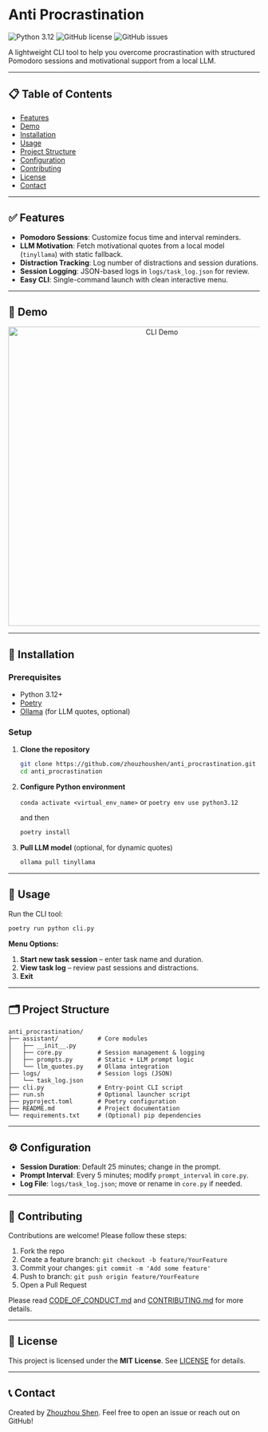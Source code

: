 # Anti Procrastination

![Python 3.12](https://img.shields.io/badge/Python-3.12-blue)
![GitHub license](https://img.shields.io/github/license/zhouzhoushen/anti_procrastination)
![GitHub issues](https://img.shields.io/github/issues/zhouzhoushen/anti_procrastination)

A lightweight CLI tool to help you overcome procrastination with structured Pomodoro sessions and motivational support from a local LLM.

---

## 📋 Table of Contents
- [Features](#-features)
- [Demo](#-demo)
- [Installation](#-installation)
- [Usage](#-usage)
- [Project Structure](#-project-structure)
- [Configuration](#-configuration)
- [Contributing](#-contributing)
- [License](#-license)
- [Contact](#-contact)

---

## ✅ Features
- **Pomodoro Sessions**: Customize focus time and interval reminders.
- **LLM Motivation**: Fetch motivational quotes from a local model (`tinyllama`) with static fallback.
- **Distraction Tracking**: Log number of distractions and session durations.
- **Session Logging**: JSON-based logs in `logs/task_log.json` for review.
- **Easy CLI**: Single-command launch with clean interactive menu.

---

## 🚀 Demo
<p align="center">
  <img src="https://raw.githubusercontent.com/zhouzhoushen/anti_procrastination/main/demo.gif" alt="CLI Demo" width="600">
</p>

---

## 🔧 Installation

### Prerequisites
- Python 3.12+
- [Poetry](https://python-poetry.org/)
- [Ollama](https://ollama.com/) (for LLM quotes, optional)

### Setup

1. **Clone the repository**
   ```bash
   git clone https://github.com/zhouzhoushen/anti_procrastination.git
   cd anti_procrastination
   ```

2. **Configure Python environment**

   `conda activate <virtual_env_name>` or `poetry env use python3.12`

   and then
   ```bash
   poetry install
   ```

3. **Pull LLM model** (optional, for dynamic quotes)
   ```bash
   ollama pull tinyllama
   ```

---

## 🏃 Usage

Run the CLI tool:
```bash
poetry run python cli.py
```

**Menu Options:**
1. **Start new task session** – enter task name and duration.
2. **View task log** – review past sessions and distractions.
3. **Exit**

---

## 🗂 Project Structure

```text
anti_procrastination/
├── assistant/           # Core modules
│   ├── __init__.py
│   ├── core.py          # Session management & logging
│   ├── prompts.py       # Static + LLM prompt logic
│   └── llm_quotes.py    # Ollama integration
├── logs/                # Session logs (JSON)
│   └── task_log.json
├── cli.py               # Entry-point CLI script
├── run.sh               # Optional launcher script
├── pyproject.toml       # Poetry configuration
├── README.md            # Project documentation
└── requirements.txt     # (Optional) pip dependencies
```

---

## ⚙️ Configuration

- **Session Duration**: Default 25 minutes; change in the prompt.
- **Prompt Interval**: Every 5 minutes; modify `prompt_interval` in `core.py`.
- **Log File**: `logs/task_log.json`; move or rename in `core.py` if needed.

---

## 🤝 Contributing

Contributions are welcome! Please follow these steps:

1. Fork the repo
2. Create a feature branch: `git checkout -b feature/YourFeature`
3. Commit your changes: `git commit -m 'Add some feature'`
4. Push to branch: `git push origin feature/YourFeature`
5. Open a Pull Request

Please read [CODE_OF_CONDUCT.md](CODE_OF_CONDUCT.md) and [CONTRIBUTING.md](CONTRIBUTING.md) for more details.

---

## 📄 License

This project is licensed under the **MIT License**. See [LICENSE](LICENSE.txt) for details.

---

## 📞 Contact

Created by [Zhouzhou Shen](https://github.com/zhouzhoushen). Feel free to open an issue or reach out on GitHub!